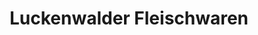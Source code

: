 ---
title: "Luckenwalder Fleischwaren"
url: /luckenwalde/luckenwalder-fleischwaren-frankenfelder-chaussee/
shop: Metzgerei
---